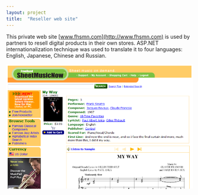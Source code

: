 ```yaml
---
layout: project
title:  "Reseller web site"
---
```


This private web site [www.fhsmn.com](http://www.fhsmn.com) is used by partners to resell digital products in their own stores. ASP.NET internationalization technique was used to translate it to four languages: English, Japanese, Chinese and Russian.

<img src='/image/projects/reseller_web_site.png' alt='Reseller web site' class='isMax100PercentWide hasBorderShade90'>